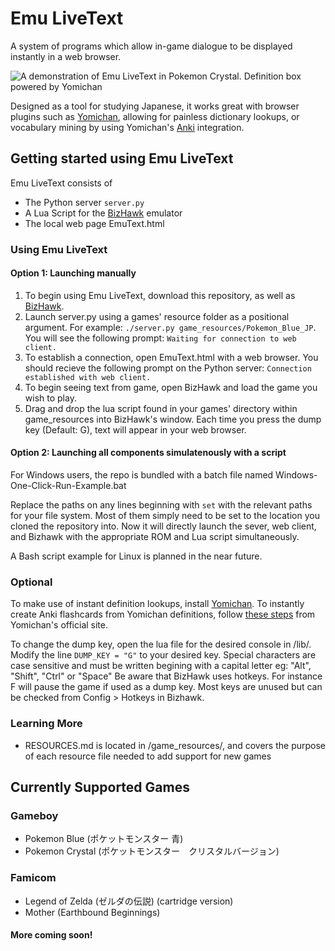 # Emu LiveText
A system of programs which allow in-game dialogue to be displayed instantly in a web browser.

![A demonstration of Emu LiveText in Pokemon Crystal. Definition box powered by Yomichan](https://github.com/j-ac/EmuText/assets/83185117/afd11325-9801-43cf-8764-ed9eb0483bde)


Designed as a tool for studying Japanese, it works great with browser plugins such as [Yomichan](https://foosoft.net/projects/yomichan/), allowing for painless dictionary lookups, or
vocabulary mining by using Yomichan's [Anki](https://apps.ankiweb.net/) integration.

## Getting started using Emu LiveText

Emu LiveText consists of
- The Python server `server.py`
- A Lua Script for the [BizHawk](https://github.com/TASEmulators/BizHawk/releases) emulator
- The local web page EmuText.html

### Using Emu LiveText
#### Option 1: Launching manually
1. To begin using Emu LiveText, download this repository, as well as [BizHawk](https://github.com/TASEmulators/BizHawk/releases).
2. Launch server.py using a games' resource folder as a positional argument. For example:
`./server.py game_resources/Pokemon_Blue_JP`. You will see the following prompt: `Waiting for connection to web client.`
3. To establish a connection, open EmuText.html with a web browser. You should recieve the following prompt on the Python server: `Connection established with web client.`
4. To begin seeing text from game, open BizHawk and load the game you wish to play.
5.  Drag and drop the lua script found in your games' directory within game_resources into BizHawk's window.
Each time you press the dump key (Default: G), text will appear in your web browser.

#### Option 2: Launching all components simulatenously with a script
For Windows users, the repo is bundled with a batch file named Windows-One-Click-Run-Example.bat

Replace the paths on any lines beginning with `set` with the relevant paths for your file system. Most of them simply need to be set to the location you cloned the repository into. Now it will directly launch the sever, web client, and Bizhawk with the appropriate ROM and Lua script simultaneously. 

A Bash script example for Linux is planned in the near future.

### Optional
To make use of instant definition lookups, install [Yomichan](https://foosoft.net/projects/yomichan/). To instantly create Anki flashcards from Yomichan definitions, follow
[these steps](https://foosoft.net/projects/anki-connect/) from Yomichan's official site.

To change the dump key, open the lua file for the desired console in /lib/. Modify the line `DUMP_KEY = "G"` to your desired key.
Special characters are case sensitive and must be written begining with a capital letter eg: "Alt", "Shift", "Ctrl" or "Space"
Be aware that BizHawk uses hotkeys. For instance F will pause the game if used as a dump key. Most keys are unused but can be checked from Config > Hotkeys in Bizhawk.

### Learning More
* RESOURCES.md is located in /game_resources/, and covers the purpose of each resource file needed to add support for new games

## Currently Supported Games
### Gameboy
* Pokemon Blue (ポケットモンスター 青)
* Pokemon Crystal (ポケットモンスター　クリスタルバージョン)

### Famicom
* Legend of Zelda (ゼルダの伝説) (cartridge version)
* Mother (Earthbound Beginnings)
#### More coming soon!
